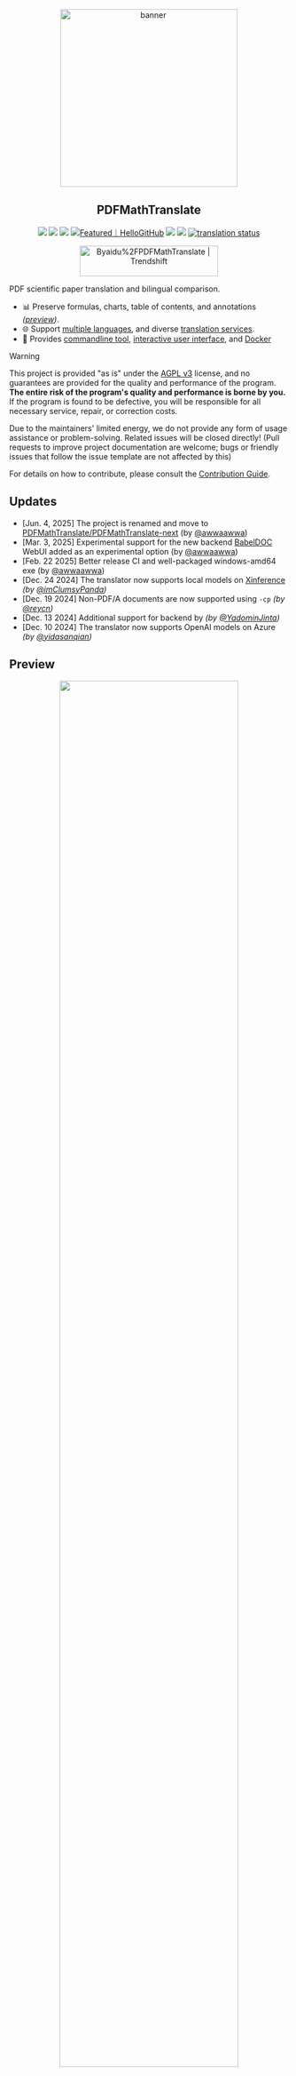 <!-- CHUNK ID: chunk_838C5468  CHUNK TYPE: paragraph START_LINE:1 -->
<div align="center">

<!-- CHUNK ID: chunk_80452A49  CHUNK TYPE: image START_LINE:3 -->
<img src="./docs/images/banner.png" width="320px"  alt="banner"/>

<!-- CHUNK ID: chunk_9CD70BC3  CHUNK TYPE: paragraph START_LINE:5 -->
<h2 id="title">PDFMathTranslate</h2>

<p>
<!-- CHUNK ID: chunk_FD2827C9  CHUNK TYPE: html_comment START_LINE:8 -->
  <!-- PyPI -->
<!-- CHUNK ID: chunk_535549DD  CHUNK TYPE: paragraph START_LINE:9 -->
  <a href="https://pypi.org/project/pdf2zh-next/">
<!-- CHUNK ID: chunk_9D0AE379  CHUNK TYPE: image START_LINE:10 -->
    <img src="https://img.shields.io/pypi/v/pdf2zh-next"></a>
<!-- CHUNK ID: chunk_2792EF01  CHUNK TYPE: paragraph START_LINE:11 -->
  <a href="https://pepy.tech/projects/pdf2zh-next">
<!-- CHUNK ID: chunk_1DC69FC1  CHUNK TYPE: image START_LINE:12 -->
    <img src="https://static.pepy.tech/badge/pdf2zh-next"></a>
<!-- CHUNK ID: chunk_AFCA5ACF  CHUNK TYPE: paragraph START_LINE:13 -->
  <a href="https://hub.docker.com/repository/docker/awwaawwa/pdfmathtranslate-next/tags">
<!-- CHUNK ID: chunk_132C173F  CHUNK TYPE: image START_LINE:14 -->
    <img src="https://img.shields.io/docker/pulls/awwaawwa/pdfmathtranslate-next"></a>
<!-- CHUNK ID: chunk_C3623279  CHUNK TYPE: paragraph START_LINE:15 -->
  <a href="https://hellogithub.com/repository/8ec2cfd3ef744762bf531232fa32bc47" target="_blank"><img src="https://api.hellogithub.com/v1/widgets/recommend.svg?rid=8ec2cfd3ef744762bf531232fa32bc47&claim_uid=JQ0yfeBNjaTuqDU&theme=small" alt="Featured｜HelloGitHub" /></a>
<!-- CHUNK ID: chunk_76B223CD  CHUNK TYPE: html_comment START_LINE:16 -->
  <!-- <a href="https://gitcode.com/PDFMathTranslate/PDFMathTranslate-next/overview">
    <img src="https://gitcode.com/PDFMathTranslate/PDFMathTranslate-next/star/badge.svg"></a> -->
<!-- CHUNK ID: chunk_2D1CFDA0  CHUNK TYPE: html_comment START_LINE:18 -->
  <!-- <a href="https://huggingface.co/spaces/reycn/PDFMathTranslate-Docker">
    <img src="https://img.shields.io/badge/%F0%9F%A4%97-Online%20Demo-FF9E0D"></a> -->
<!-- CHUNK ID: chunk_F58C27F2  CHUNK TYPE: html_comment START_LINE:20 -->
  <!-- <a href="https://www.modelscope.cn/studios/AI-ModelScope/PDFMathTranslate"> -->
<!-- CHUNK ID: chunk_4BF46740  CHUNK TYPE: html_comment START_LINE:21 -->
    <!-- <img src="https://img.shields.io/badge/ModelScope-Demo-blue"></a> -->
<!-- CHUNK ID: chunk_9B97248D  CHUNK TYPE: html_comment START_LINE:22 -->
  <!-- <a href="https://github.com/PDFMathTranslate/PDFMathTranslate-next/pulls">
    <img src="https://img.shields.io/badge/contributions-welcome-green"></a> -->
<!-- CHUNK ID: chunk_524DFC76  CHUNK TYPE: paragraph START_LINE:24 -->
  <a href="https://t.me/+Z9_SgnxmsmA5NzBl">
<!-- CHUNK ID: chunk_C8740F43  CHUNK TYPE: image START_LINE:25 -->
    <img src="https://img.shields.io/badge/Telegram-2CA5E0?style=flat-squeare&logo=telegram&logoColor=white"></a>
<!-- CHUNK ID: chunk_9F43F425  CHUNK TYPE: html_comment START_LINE:26 -->
  <!-- License -->
<!-- CHUNK ID: chunk_63D768E7  CHUNK TYPE: paragraph START_LINE:27 -->
  <a href="./LICENSE">
<!-- CHUNK ID: chunk_C91C1CEC  CHUNK TYPE: image START_LINE:28 -->
    <img src="https://img.shields.io/github/license/PDFMathTranslate/PDFMathTranslate-next"></a>
<!-- CHUNK ID: chunk_98431446  CHUNK TYPE: paragraph START_LINE:29 -->
  <a href="https://hosted.weblate.org/engage/pdfmathtranslate-next/">
<!-- CHUNK ID: chunk_E9D822B5  CHUNK TYPE: image START_LINE:30 -->
    <img src="https://hosted.weblate.org/widget/pdfmathtranslate-next/svg-badge.svg" alt="translation status" /></a>
<!-- CHUNK ID: chunk_AF4387C1  CHUNK TYPE: paragraph START_LINE:31 -->
</p>

<!-- CHUNK ID: chunk_3CF488A3  CHUNK TYPE: table START_LINE:33 -->
<a href="https://trendshift.io/repositories/12424" target="_blank"><img src="https://trendshift.io/api/badge/repositories/12424" alt="Byaidu%2FPDFMathTranslate | Trendshift" style="width: 250px; height: 55px;" width="250" height="55"/></a>

<!-- CHUNK ID: chunk_90458E01  CHUNK TYPE: paragraph START_LINE:35 -->
</div>

PDF scientific paper translation and bilingual comparison.

<!-- CHUNK ID: chunk_3BE38B9A  CHUNK TYPE: list START_LINE:39 -->
- 📊 Preserve formulas, charts, table of contents, and annotations _([preview](#preview))_.
- 🌐 Support [multiple languages](https://pdf2zh-next.com/supported_languages.html), and diverse [translation services](https://pdf2zh-next.com/advanced/Documentation-of-Translation-Services.html).
- 🤖 Provides [commandline tool](https://pdf2zh-next.com/getting-started/USAGE_commandline.html), [interactive user interface](https://pdf2zh-next.com/getting-started/USAGE_webui.html), and [Docker](https://pdf2zh-next.com/getting-started/INSTALLATION_docker.html)

<!-- CHUNK ID: chunk_5CDAD0A6  CHUNK TYPE: html_comment START_LINE:43 -->
<!-- Feel free to provide feedback in [GitHub Issues](https://github.com/PDFMathTranslate/PDFMathTranslate-next/issues) or [Telegram Group](https://t.me/+Z9_SgnxmsmA5NzBl). -->

<!-- CHUNK ID: chunk_66808EE3  CHUNK TYPE: blockquote START_LINE:45 -->
> [!WARNING]
>
> This project is provided "as is" under the [AGPL v3](https://github.com/PDFMathTranslate/PDFMathTranslate-next/blob/main/LICENSE) license, and no guarantees are provided for the quality and performance of the program. **The entire risk of the program's quality and performance is borne by you.** If the program is found to be defective, you will be responsible for all necessary service, repair, or correction costs.
>
> Due to the maintainers' limited energy, we do not provide any form of usage assistance or problem-solving. Related issues will be closed directly! (Pull requests to improve project documentation are welcome; bugs or friendly issues that follow the issue template are not affected by this)


<!-- CHUNK ID: chunk_E0B1FBFE  CHUNK TYPE: paragraph START_LINE:52 -->
For details on how to contribute, please consult the [Contribution Guide](https://pdf2zh-next.com/community/Contribution-Guide.html).

<h2 id="updates">Updates</h2>

<!-- CHUNK ID: chunk_5E68D02E  CHUNK TYPE: list START_LINE:56 -->
- [Jun. 4, 2025] The project is renamed and move to [PDFMathTranslate/PDFMathTranslate-next](https://github.com/PDFMathTranslate/PDFMathTranslate-next) (by [@awwaawwa](https://github.com/awwaawwa))
- [Mar. 3, 2025] Experimental support for the new backend [BabelDOC](https://github.com/funstory-ai/BabelDOC) WebUI added as an experimental option (by [@awwaawwa](https://github.com/awwaawwa))
- [Feb. 22 2025] Better release CI and well-packaged windows-amd64 exe (by [@awwaawwa](https://github.com/awwaawwa))
- [Dec. 24 2024] The translator now supports local models on [Xinference](https://github.com/xorbitsai/inference) _(by [@imClumsyPanda](https://github.com/imClumsyPanda))_
- [Dec. 19 2024] Non-PDF/A documents are now supported using `-cp` _(by [@reycn](https://github.com/reycn))_
- [Dec. 13 2024] Additional support for backend by _(by [@YadominJinta](https://github.com/YadominJinta))_
- [Dec. 10 2024] The translator now supports OpenAI models on Azure _(by [@yidasanqian](https://github.com/yidasanqian))_

<!-- CHUNK ID: chunk_2B22A264  CHUNK TYPE: paragraph START_LINE:64 -->
<h2 id="preview">Preview</h2>

<div align="center">
<!-- CHUNK ID: chunk_FF589225  CHUNK TYPE: html_comment START_LINE:67 -->
<!-- <img src="./docs/images/preview.gif" width="80%"  alt="preview"/> -->
<!-- CHUNK ID: chunk_CF255FF9  CHUNK TYPE: image START_LINE:68 -->
<img src="https://s.immersivetranslate.com/assets/r2-uploads/images/babeldoc-preview.png" width="80%"/>
<!-- CHUNK ID: chunk_EBDB9E88  CHUNK TYPE: paragraph START_LINE:69 -->
</div>

<h2 id="demo">Online Service 🌟</h2>

<!-- CHUNK ID: chunk_3723C881  CHUNK TYPE: blockquote START_LINE:73 -->
> [!NOTE]
>
> pdf2zh 2.0 does not currently provide an online demo

<!-- CHUNK ID: chunk_1F3D6D5D  CHUNK TYPE: paragraph START_LINE:77 -->
You can try our application out using either of the following demos:

<!-- CHUNK ID: chunk_B617543E  CHUNK TYPE: list START_LINE:79 -->
- [v1.x Public free service](https://pdf2zh.com/) online without installation _(recommended)_.
- [Immersive Translate - BabelDOC](https://app.immersivetranslate.com/babel-doc/) 1000 free pages per month. _(recommended)_
<!-- CHUNK ID: chunk_ECCF6BC0  CHUNK TYPE: html_comment START_LINE:81 -->
<!-- - [Demo hosted on HuggingFace](https://huggingface.co/spaces/reycn/PDFMathTranslate-Docker)
- [Demo hosted on ModelScope](https://www.modelscope.cn/studios/AI-ModelScope/PDFMathTranslate) without installation. -->

<!-- CHUNK ID: chunk_FDDD972D  CHUNK TYPE: paragraph START_LINE:84 -->
Note that the computing resources of the demo are limited, so please avoid abusing them.

<h2 id="install">Installation and Usage</h2>

<!-- CHUNK ID: chunk_36D1B1ED  CHUNK TYPE: header START_LINE:88 -->
### Installation

<!-- CHUNK ID: chunk_545A02FF  CHUNK TYPE: list START_LINE:90 -->
1. [**Windows EXE**](https://pdf2zh-next.com/getting-started/INSTALLATION_winexe.html) <small>Recommand for Windows</small>
2. [**Docker**](https://pdf2zh-next.com/getting-started/INSTALLATION_docker.html) <small>Recommand for Linux</small>
3. [**uv** (a Python package manager)](https://pdf2zh-next.com/getting-started/INSTALLATION_uv.html) <small>Recommand for macOS</small>

<!-- CHUNK ID: h_rule_64259f0c  CHUNK TYPE: h_rule START_LINE:94 -->
---

<!-- CHUNK ID: chunk_047D6F23  CHUNK TYPE: header START_LINE:96 -->
### Usage

<!-- CHUNK ID: chunk_A49D7830  CHUNK TYPE: list START_LINE:98 -->
1. [Using **WebUI**](https://pdf2zh-next.com/getting-started/USAGE_webui.html)
2. [Using **Zotero Plugin**](https://github.com/guaguastandup/zotero-pdf2zh) (Third party program)
3. [Using **Commandline**](https://pdf2zh-next.com/getting-started/USAGE_commandline.html)

<!-- CHUNK ID: chunk_F57A3EE5  CHUNK TYPE: paragraph START_LINE:102 -->
For different use cases, we provide distinct methods to use our program. Check out [this page](./getting-started/getting-started.md) for more information.

<h2 id="usage">Advanced Options</h2>

For detailed explanations, please refer to our document about [Advanced Usage](https://pdf2zh-next.com/advanced/advanced.html) for a full list of each option.

<h2 id="downstream">Secondary Development (APIs)</h2>

<!-- CHUNK ID: chunk_DF45699B  CHUNK TYPE: blockquote START_LINE:110 -->
> [!NOTE]
>
> Currently, no relevant documentation is provided. It will be supplemented later. Please wait patiently.


<!-- CHUNK ID: chunk_AC02EE07  CHUNK TYPE: html_comment START_LINE:115 -->
<!-- For downstream applications, please refer to our document about [API Details](./docs/APIS.md) for futher information about:

- [Python API](./docs/APIS.md#api-python), how to use the program in other Python programs
- [HTTP API](./docs/APIS.md#api-http), how to communicate with a server with the program installed -->

<!-- CHUNK ID: chunk_FAB5C5B4  CHUNK TYPE: paragraph START_LINE:120 -->
<h2 id="langcode">Language Code</h2>

If you don't know what code to use to translate to the language you need, check out [this documentation](https://pdf2zh-next.com/advanced/Language-Codes.html)

<!-- CHUNK ID: chunk_8652D374  CHUNK TYPE: html_comment START_LINE:124 -->
<!-- 
<h2 id="todo">TODOs</h2>

- [ ] Parse layout with DocLayNet based models, [PaddleX](https://github.com/PaddlePaddle/PaddleX/blob/17cc27ac3842e7880ca4aad92358d3ef8555429a/paddlex/repo_apis/PaddleDetection_api/object_det/official_categories.py#L81), [PaperMage](https://github.com/allenai/papermage/blob/9cd4bb48cbedab45d0f7a455711438f1632abebe/README.md?plain=1#L102), [SAM2](https://github.com/facebookresearch/sam2)

- [ ] Fix page rotation, table of contents, format of lists

- [ ] Fix pixel formula in old papers

- [ ] Async retry except KeyboardInterrupt

- [ ] Knuth–Plass algorithm for western languages

- [ ] Support non-PDF/A files

- [ ] Plugins of [Zotero](https://github.com/zotero/zotero) and [Obsidian](https://github.com/obsidianmd/obsidian-releases) -->

<!-- CHUNK ID: chunk_AD3429B4  CHUNK TYPE: paragraph START_LINE:141 -->
<h2 id="acknowledgement">Acknowledgements</h2>

<!-- CHUNK ID: chunk_C0AB99E6  CHUNK TYPE: list START_LINE:143 -->
- [Immersive Translation](https://immersivetranslate.com) sponsors monthly Pro membership redemption codes for active contributors to this project, see details at: [CONTRIBUTOR_REWARD.md](https://github.com/funstory-ai/BabelDOC/blob/main/docs/CONTRIBUTOR_REWARD.md)

- [SiliconFlow](https://siliconflow.cn) provides a free translation service for this project, powered by large language models (LLMs).

- 1.x version: [Byaidu/PDFMathTranslate](https://github.com/Byaidu/PDFMathTranslate)


- backend: [BabelDOC](https://github.com/funstory-ai/BabelDOC)

- PDF Library: [PyMuPDF](https://github.com/pymupdf/PyMuPDF)

- PDF Parsing: [Pdfminer.six](https://github.com/pdfminer/pdfminer.six)

- PDF Preview: [Gradio PDF](https://github.com/freddyaboulton/gradio-pdf)

- Layout Parsing: [DocLayout-YOLO](https://github.com/opendatalab/DocLayout-YOLO)

- PDF Standards: [PDF Explained](https://zxyle.github.io/PDF-Explained/), [PDF Cheat Sheets](https://pdfa.org/resource/pdf-cheat-sheets/)

- Multilingual Font: see [BabelDOC-Assets](https://github.com/funstory-ai/BabelDOC-Assets)

- [Asynchronize](https://github.com/multimeric/Asynchronize/tree/master?tab=readme-ov-file)

- [Rich logging with multiprocessing](https://github.com/SebastianGrans/Rich-multiprocess-logging/tree/main)

- Documentation i18n using [Weblate](https://hosted.weblate.org/projects/pdfmathtranslate-next/) 


<!-- CHUNK ID: chunk_5DD24D41  CHUNK TYPE: paragraph START_LINE:171 -->
<h2 id="conduct">Before submit your code</h2>

We welcome the active participation of contributors to make pdf2zh better. Before you are ready to submit your code, please refer to our [Code of Conduct](https://pdf2zh-next.com/community/CODE_OF_CONDUCT.html) and [Contribution Guide](https://pdf2zh-next.com/community/Contribution-Guide.html).

<h2 id="contrib">Contributors</h2>

<a href="https://github.com/PDFMathTranslate/PDFMathTranslate-next/graphs/contributors">
<!-- CHUNK ID: chunk_21C4CCC3  CHUNK TYPE: image START_LINE:178 -->
  <img src="https://opencollective.com/PDFMathTranslate/contributors.svg?width=890&button=false" />
<!-- CHUNK ID: chunk_B2A74E86  CHUNK TYPE: paragraph START_LINE:179 -->
</a>

<!-- CHUNK ID: chunk_F1A772A0  CHUNK TYPE: image START_LINE:181 -->
![Alt](https://repobeats.axiom.co/api/embed/45529651750579e099960950f757449a410477ad.svg "Repobeats analytics image")

<!-- CHUNK ID: chunk_61BE03EB  CHUNK TYPE: paragraph START_LINE:183 -->
<h2 id="star_hist">Star History</h2>

<a href="https://star-history.com/#PDFMathTranslate/PDFMathTranslate-next&Date">
 <picture>
   <source media="(prefers-color-scheme: dark)" srcset="https://api.star-history.com/svg?repos=PDFMathTranslate/PDFMathTranslate-next&type=Date&theme=dark" />
   <source media="(prefers-color-scheme: light)" srcset="https://api.star-history.com/svg?repos=PDFMathTranslate/PDFMathTranslate-next&type=Date" />
<!-- CHUNK ID: chunk_ACF347AF  CHUNK TYPE: image START_LINE:189 -->
   <img alt="Star History Chart" src="https://api.star-history.com/svg?repos=PDFMathTranslate/PDFMathTranslate-next&type=Date"/>
<!-- CHUNK ID: chunk_64791BB7  CHUNK TYPE: paragraph START_LINE:190 -->
 </picture>
</a>
